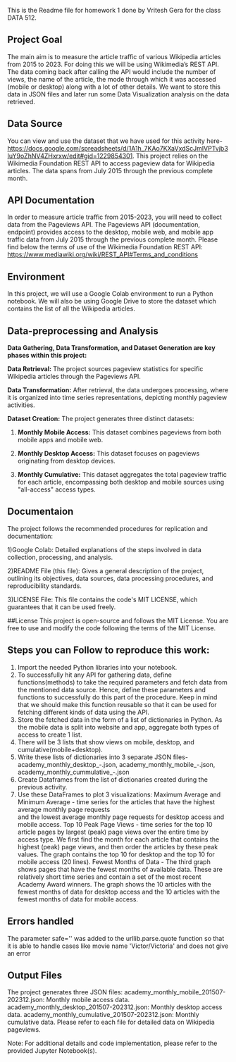 This is the Readme file for homework 1 done by Vritesh Gera for the class DATA 512.

## Project Goal 
The main aim is to measure the article traffic of various Wikipedia articles from 2015 to 2023. For doing this we will be using Wikimedia’s REST API. The data coming back after calling the API would include the number of views, the name of the article, the mode through which it was accessed (mobile or desktop) along with a lot of other details. We want to store this data in JSON files and later run some Data Visualization analysis on the data retrieved.

## Data Source
You can view and use the dataset that we have used for this activity here- https://docs.google.com/spreadsheets/d/1A1h_7KAo7KXaVxdScJmIVPTvjb3IuY9oZhNV4ZHxrxw/edit#gid=1229854301.
This project relies on the Wikimedia Foundation REST API to access pageview data for Wikipedia articles. The data spans from July 2015 through the previous complete month.

## API Documentation
In order to measure article traffic from 2015-2023, you will need to collect data from the Pageviews API. The Pageviews API (documentation, endpoint) provides access to the desktop, mobile web, and mobile app traffic data from July 2015 through the previous complete month.
Please find below the terms of use of the Wikimedia Foundation REST API:
 https://www.mediawiki.org/wiki/REST_API#Terms_and_conditions
 
## Environment
In this project, we will use a Google Colab environment to run a Python notebook. We will also be using Google Drive to store the dataset which contains the list of all the Wikipedia articles.

## Data-preprocessing and Analysis

**Data Gathering, Data Transformation, and Dataset Generation are key phases within this project:**

**Data Retrieval:** The project sources pageview statistics for specific Wikipedia articles through the Pageviews API.

**Data Transformation:** After retrieval, the data undergoes processing, where it is organized into time series representations, depicting monthly pageview activities.

**Dataset Creation:** The project generates three distinct datasets:

1. **Monthly Mobile Access:** This dataset combines pageviews from both mobile apps and mobile web.

2. **Monthly Desktop Access:** This dataset focuses on pageviews originating from desktop devices.

3. **Monthly Cumulative:** This dataset aggregates the total pageview traffic for each article, encompassing both desktop and mobile sources using "all-access" access types.

## Documentaion
The project follows the recommended procedures for replication and documentation:

1)Google Colab: Detailed explanations of the steps involved in data collection, processing, and analysis.

2)README File (this file): Gives a general description of the project, outlining its objectives, data sources, data processing procedures, and reproducibility standards.

3)LICENSE File: This file contains the code's MIT LICENSE, which guarantees that it can be used freely.

##License
This project is open-source and follows the MIT License. You are free to use and modify the code following the terms of the MIT License.

## Steps you can Follow to reproduce this work:
1)	Import the needed Python libraries into your notebook.
2)	To successfully hit any API for gathering data, define functions(methods) to take the required parameters and fetch data from the mentioned data source. Hence, define these parameters and functions to successfully do this part of the procedure. Keep in mind that we should make this function reusable so that it can be used for fetching different kinds of data using the API.
3)	Store the fetched data in the form of a list of dictionaries in Python. As the mobile data is split into website and      app, aggregate both types of access to create 1 list.
4)	There will be 3 lists that show views on mobile, desktop, and cumulative(mobile+desktop).
5)	Write these lists of dictionaries into 3 separate JSON files-   
    academy_monthly_desktop_<start201501>-<end202309>.json, academy_monthly_mobile_<start201501>-<end202309>.json, 
    academy_monthly_cummulative_<start201501>-<end202309>.json
6) Create Dataframes from the list of dictionaries created during the previous activity.
7)	Use these DataFrames to plot 3 visualizations:
    Maximum Average and Minimum Average - time series for the articles that have the highest average monthly page requests   
    and the lowest average monthly page requests for desktop access and mobile access. 
    Top 10 Peak Page Views - time series for the top 10 article pages by largest (peak) page views over the entire time by 
    access type. We first find the month for each article that contains the highest (peak) page views, and then order the 
    articles by these peak values. The graph contains the top 10 for desktop and the top 10 for mobile access (20 lines).
    Fewest Months of Data - The third graph shows pages that have the fewest months of available data. These are relatively 
   short time series and contain a set of the most recent Academy Award winners. The graph shows the 10 articles with the 
   fewest months of data for desktop access and the 10 articles with the fewest months of data for mobile access.

## Errors handled
The parameter safe='' was added to the urllib.parse.quote function so that it is able to handle cases like movie name 'Victor/Victoria' 
and does not give an error

## Output Files
The project generates three JSON files:
academy_monthly_mobile_201507-202312.json: Monthly mobile access data.
academy_monthly_desktop_201507-202312.json: Monthly desktop access data.
academy_monthly_cumulative_201507-202312.json: Monthly cumulative data.
Please refer to each file for detailed data on Wikipedia pageviews.

Note: For additional details and code implementation, please refer to the provided Jupyter Notebook(s).



